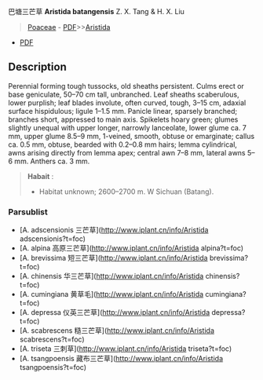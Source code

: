 巴塘三芒草 **Aristida batangensis** Z. X. Tang & H. X. Liu

> [Poaceae](http://www.iplant.cn/info/Poaceae?t=foc) - [PDF](http://www.iplant.cn/foc/pdf/Poaceae.pdf)>>[Aristida](http://www.iplant.cn/info/Aristida?t=foc)
 - [PDF](http://www.iplant.cn/foc/pdf/Aristida.pdf)

## Description

Perennial forming tough tussocks, old sheaths persistent. Culms erect or base geniculate, 50–70 cm tall, unbranched. Leaf sheaths scaberulous, lower purplish; leaf blades involute, often curved, tough, 3–15 cm, adaxial surface hispidulous; ligule 1–1.5 mm. Panicle linear, sparsely branched; branches short, appressed to main axis. Spikelets hoary green; glumes slightly unequal with upper longer, narrowly lanceolate, lower glume ca. 7 mm, upper glume 8.5–9 mm, 1-veined, smooth, obtuse or emarginate; callus ca. 0.5 mm, obtuse, bearded with 0.2–0.8 mm hairs; lemma cylindrical, awns arising directly from lemma apex; central awn 7–8 mm, lateral awns 5–6 mm. Anthers ca. 3 mm.

> **Habait** : 
>* Habitat unknown; 2600–2700 m. W Sichuan (Batang).

### Parsublist

* [A.  adscensionis  三芒草](http://www.iplant.cn/info/Aristida adscensionis?t=foc)
* [A.  alpina  高原三芒草](http://www.iplant.cn/info/Aristida alpina?t=foc)
* [A.  brevissima  短三芒草](http://www.iplant.cn/info/Aristida brevissima?t=foc)
* [A.  chinensis  华三芒草](http://www.iplant.cn/info/Aristida chinensis?t=foc)
* [A.  cumingiana  黄草毛](http://www.iplant.cn/info/Aristida cumingiana?t=foc)
* [A.  depressa  仪英三芒草](http://www.iplant.cn/info/Aristida depressa?t=foc)
* [A.  scabrescens  糙三芒草](http://www.iplant.cn/info/Aristida scabrescens?t=foc)
* [A.  triseta  三刺草](http://www.iplant.cn/info/Aristida triseta?t=foc)
* [A.  tsangpoensis  藏布三芒草](http://www.iplant.cn/info/Aristida tsangpoensis?t=foc)
